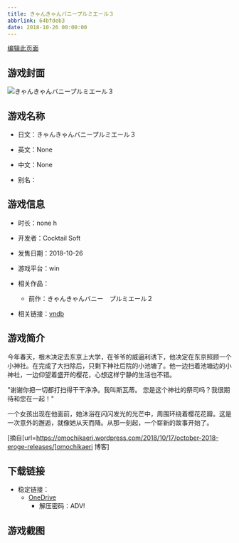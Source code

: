 ```yaml
---
title: きゃんきゃんバニープルミエール３
abbrlink: 64bfdeb3
date: 2018-10-26 00:00:00
---
```

[编辑此页面](https://github.com/ACG-3/ADV3-source/blob/main/source/_posts/games/%E3%81%8D%E3%82%83%E3%82%93%E3%81%8D%E3%82%83%E3%82%93%E3%83%90%E3%83%8B%E3%83%BC%E3%83%97%E3%83%AB%E3%83%9F%E3%82%A8%E3%83%BC%E3%83%AB%EF%BC%93.md)

## 游戏封面

![きゃんきゃんバニープルミエール３](https://pan.timero.xyz/onedrive/img_lib_001/%E3%81%8D%E3%82%83%E3%82%93%E3%81%8D%E3%82%83%E3%82%93%E3%83%90%E3%83%8B%E3%83%BC%E3%83%97%E3%83%AB%E3%83%9F%E3%82%A8%E3%83%BC%E3%83%AB%EF%BC%93_cover.avif)


## 游戏名称

- 日文：きゃんきゃんバニープルミエール３
- 英文：None
- 中文：None

- 别名：


## 游戏信息

- 时长：none h
- 开发者：Cocktail Soft
- 发售日期：2018-10-26
- 游戏平台：win
- 相关作品：
   - 前作：きゃんきゃんバニー　プルミエール２

- 相关链接：[vndb](https://vndb.org/v22428)


## 游戏简介

今年春天，根木决定去东京上大学，在爷爷的威逼利诱下，他决定在东京照顾一个小神社。在完成了大扫除后，只剩下神社后院的小池塘了。他一边扫着池塘边的小神社，一边仰望着盛开的樱花，心想这样宁静的生活也不错。

"谢谢你把一切都打扫得干干净净。我叫斯瓦蒂。
您是这个神社的祭司吗？我很期待和您在一起！"

一个女孩出现在他面前，她沐浴在闪闪发光的光芒中，周围环绕着樱花花瓣。这是一次意外的邂逅，就像她从天而降。从那一刻起，一个崭新的故事开始了。

[摘自[url=https://omochikaeri.wordpress.com/2018/10/17/october-2018-eroge-releases/]omochikaeri 博客]


## 下载链接

- 稳定链接：
    - [OneDrive](https://pan.timero.xyz/onedrive/adv_lib_001/%E3%81%8D%E3%82%83%E3%82%93%E3%81%8D%E3%82%83%E3%82%93%E3%83%90%E3%83%8B%E3%83%BC%E3%83%97%E3%83%AB%E3%83%9F%E3%82%A8%E3%83%BC%E3%83%AB%EF%BC%93)
        - 解压密码：ADV!



## 游戏截图



